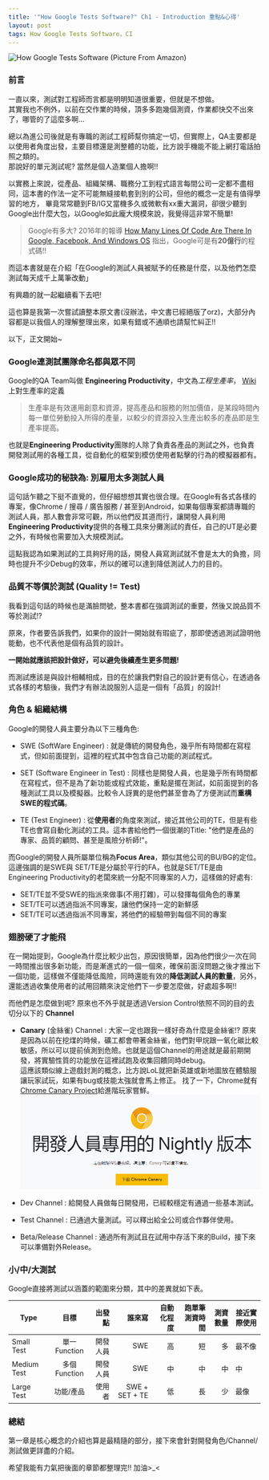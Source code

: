 ```yaml
---
title: '"How Google Tests Software?" Ch1 - Introduction 重點&心得'
layout: post
tags: How Google Tests Software，CI
---
```


![How Google Tests Software (Picture From Amazon)](https://images-na.ssl-images-amazon.com/images/I/41Pgtv7yKNL._SX384_BO1,204,203,200_.jpg)

### 前言

一直以來，測試對工程師而言都是明明知道很重要，但就是不想做。<br>
其實我也不例外，以前在交作業的時候，頂多多跑幾個測資，作業都快交不出來了，哪管的了這麼多啊...

總以為進公司後就是有專職的測試工程師幫你搞定一切，但實際上，QA主要都是以使用者角度出發，主要目標還是測整體的功能，比方說手機能不能上網打電話拍照之類的。<br>
那說好的單元測試呢? 當然是個人造業個人擔啊!!

以實務上來說，從產品、組織架構、職務分工到程式語言每間公司一定都不盡相同，這本書的作法一定不可能無縫接軌套到別的公司，但他的概念一定是有值得學習的地方，
畢竟常常聽到FB/IG又當機多久或微軟有xx重大漏洞，卻很少聽到Google出什麼大包，以Google如此龐大規模來說，我覺得這非常不簡單!

> Google有多大? 2016年的報導 [How Many Lines Of Code Are There In Google, Facebook, And Windows OS](https://fossbytes.com/how-many-lines-of-code-are-there-in-google-first-space-shuttle-facebook/)  指出，Google可是有**20億行**的程式碼!!

而這本書就是在介紹「在Google的測試人員被賦予的任務是什麼，以及他們怎麼測試每天成千上萬筆改動」

有興趣的就一起繼續看下去吧!

這也算是我第一次嘗試讀整本原文書(沒辦法，中文書已經絕版了orz)，大部分內容都是以我個人的理解整理出來，如果有錯或不通順也請幫忙糾正!!

以下，正文開始~

### Google連測試團隊命名都與眾不同

Google的QA Team叫做 **Engineering Productivity**，中文為*工程生產率*， [Wiki](https://zh.wikipedia.org/wiki/%E7%94%9F%E4%BA%A7%E7%8E%87) 上對生產率的定義

> 生產率是有效運用創意和資源，提高產品和服務的附加價值，是某段時間內每一單位勞動投入所得的產量，以較少的資源投入生產出較多的產品即是生產率提高。

也就是**Engineering Productivity**團隊的人除了負責各產品的測試之外，也負責開發測試用的各種工具，從自動化的框架到模仿使用者點擊的行為的模擬器都有。


### Google成功的秘訣為: 別雇用太多測試人員

這句話乍聽之下挺不直覺的，但仔細想想其實也很合理。在Google有各式各樣的專案，像Chrome / 搜尋 / 廣告服務 / 甚至到Android，如果每個專案都請專職的測試人員，那人數會非常可觀，所以他們反其道而行，讓開發人員利用**Engineering Productivity**提供的各種工具來分攤測試的責任，自己的UT是必要之外，有時候也需要加入大規模測試。

這點我認為如果測試的工具夠好用的話，開發人員寫測試就不會是太大的負擔，同時也提升不少Debug的效率，所以的確可以達到降低測試人力的目的。

### 品質不等價於測試 (Quality != Test)

我看到這句話的時候也是滿臉問號，整本書都在強調測試的重要，然後又說品質不等於測試!?

原來，作者要告訴我們，如果你的設計一開始就有瑕疵了，那即使透過測試證明他能動，也不代表他是個有品質的設計。

**一開始就應該把設計做好，可以避免後續產生更多問題!**

而測試應該是與設計相輔相成，目的在於讓我們對自己的設計更有信心，在透過各式各樣的考驗後，我們才有辦法說服別人這是一個有「品質」的設計!

### 角色 & 組織結構

Google的開發人員主要分為以下三種角色:

* SWE (SoftWare Engineer) : 就是傳統的開發角色，幾乎所有時間都在寫程式，但如前面提到，這裡的程式其中包含自己功能的測試程式。

* SET (Software Engineer in Test) : 同樣也是開發人員，也是幾乎所有時間都在寫程式，但不是為了新功能或程式效能，重點是擺在測試，如前面提到的各種測試工具以及模擬器。比較令人訝異的是他們甚至會為了方便測試而**重構SWE的程式碼**。

* TE (Test Engineer) : 從**使用者**的角度來測試，接近其他公司的TE，但是有些TE也會寫自動化測試的工具。這本書給他們一個很潮的Title: "他們是產品的專家、品質的顧問、甚至是風險分析師!"。

而Google的開發人員所屬單位稱為**Focus Area**，類似其他公司的BU/BG的定位。這邊強調的是SWE與 SET/TE是分屬於平行的FA，也就是SET/TE是由Engineering Productivity的老闆來統一分配不同專案的人力，這樣做的好處有:

* SET/TE並不受SWE的指派來做事(不用打雜)，可以發揮每個角色的專業
* SET/TE可以透過指派不同專案，讓他們保持一定的新鮮感
* SET/TE可以透過指派不同專案，將他們的經驗帶到每個不同的專案

### 翅膀硬了才能飛

在一開始提到，Google為什麼比較少出包，原因很簡單，因為他們很少一次在同一時間推出很多新功能，而是漸進式的一個一個來，確保前面沒問題之後才推出下一個功能，這樣做不僅能降低風險，同時還能有效的**降低測試人員的數量**，另外，還能透過收集使用者的試用回饋來決定他們下一步要怎麼做，好處超多啊!!

而他們是怎麼做到呢? 原來也不外乎就是透過Version Control依照不同的目的去切分以下的 **Channel**

* **Canary** (金絲雀) Channel : 大家一定也跟我一樣好奇為什麼是金絲雀!? 原來是因為以前在挖煤的時候，礦工都會帶著金絲雀，他們對甲烷跟一氧化碳比較敏感，所以可以提前偵測到危險。也就是這個Channel的用途就是最前期開發，將實驗性質的功能放在這裡試跑及收集回饋同時debug。<br>
  這應該類似線上遊戲封測的概念，比方說LoL就把新英雄或新地圖放在體驗服讓玩家試玩，如果有bug或技能太強就會馬上修正。
找了一下，Chrome就有[Chrome Canary Project](https://www.google.com/chrome/canary/)給進階玩家嘗鮮。
![Google Canary](https://github.com/t6847kimo/blog/raw/master/assets/img/Google%20Canary.PNG)
 
* Dev Channel : 給開發人員做每日開發用，已經較穩定有通過一些基本測試。
 
* Test Channel : 已通過大量測試。可以釋出給全公司或合作夥伴使用。
 
* Beta/Release Channel : 通過所有測試且在試用中存活下來的Build，接下來可以準備對外Release。

### 小/中/大測試

Google直接將測試以涵蓋的範圍來分類，其中的差異就如下表。

Type                    | 目標                    |出發點     |誰來寫                     | 自動化程度 | 跑單筆測資時間 | 測資數量 | 接近實際使用
-----------------|:----------------:|-----------:| -------------------:|-------------------------:|-------------------------------:|----------------------:|---------------------------------------
Small Test        | 單一Function|開發人員 |SWE                         |  高 | 短    | 多 | 最不像
Medium Test | 多個Function|開發人員 | SWE                         |中 |  中 | 中 |中
Large Test       | 功能/產品        |使用者      |SWE + SET + TE | 低|  長 | 少 | 最像

### 總結

第一章是核心概念的介紹也算是最精隨的部分，接下來會針對開發角色/Channel/ 測試做更詳盡的介紹。

希望我能有力氣把後面的章節都整理完!! 加油>_<